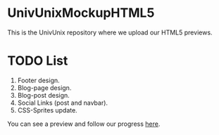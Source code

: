 UnivUnixMockupHTML5
===================

This is the UnivUnix repository where we upload our HTML5 previews.

TODO List
=========
1.  Footer design.
2.  Blog-page design.
3.  Blog-post design.
4.  Social Links (post and navbar).
5.  CSS-Sprites update.

You can see a preview and follow our progress [here](http://htmlpreview.github.io/?https://github.com/fethedems/UnivUnixMockupHTML5/blob/master/UnivUnix.html).
